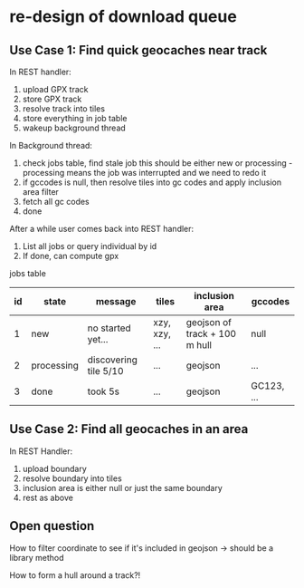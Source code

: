 # re-design of download queue

## Use Case 1: Find quick geocaches near track

In REST handler:

1. upload GPX track
2. store GPX track
3. resolve track into tiles
4. store everything in job table
5. wakeup background thread

In Background thread:

1. check jobs table, find stale job
   this should be either new or processing - processing means the job was interrupted and we need to redo it
2. if gccodes is null, then resolve tiles into gc codes and apply inclusion area filter
3. fetch all gc codes
4. done

After a while user comes back into REST handler:

1. List all jobs or query individual by id
2. If done, can compute gpx

jobs table

| id  | state      | message               | tiles         | inclusion area                | gccodes    |
| --- | ---------- | --------------------- | ------------- | ----------------------------- | ---------- |
| 1   | new        | no started yet...     | xzy, xzy, ... | geojson of track + 100 m hull | null       |
| 2   | processing | discovering tile 5/10 | ...           | geojson                       | ...        |
| 3   | done       | took 5s               | ...           | geojson                       | GC123, ... |

## Use Case 2: Find all geocaches in an area

In REST Handler:

1. upload boundary
2. resolve boundary into tiles
3. inclusion area is either null or just the same boundary
4. rest as above

## Open question

How to filter coordinate to see if it's included in geojson -> should be a library method

How to form a hull around a track?!
